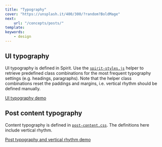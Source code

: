 ```yaml
---
title: "Typography"
cover: "https://unsplash.it/400/300/?random?BoldMage"
next:
    url: "/concepts/posts/"
template:
keywords:
    - design
---
```


## UI typography

UI typography is defined in Spirit. Use the [`spirit-styles.js`](https://github.com/TryGhost/docs/blob/master/src/components/spirit-styles.js) helper to retrieve predefined class combinations for the most frequent typography settings (e.g. headings, paragraphs). Note that the helper class combinations reset the paddings and margins, i.e. vertical rhythm should be defined manually.

[UI typography demo](/design/typography/ui/)

## Post content typography

Content typography is defined in [`post-content.css`](https://github.com/TryGhost/docs/blob/master/src/components/css/post-content.css). The definitions here include vertical rhythm.

[Post typography and vertical rhythm demo](/design/typography/post/)





